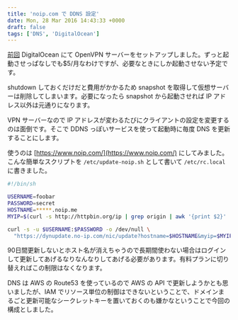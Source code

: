 ```yaml
---
title: 'noip.com で DDNS 設定'
date: Mon, 28 Mar 2016 14:43:33 +0000
draft: false
tags: ['DNS', 'DigitalOcean']
---
```


[前回](/2016/03/connect-to-private-network-on-digitalocean-using-openvpn/) DigitalOcean にて OpenVPN サーバーをセットアップしました。ずっと起動させっぱなしでも$5/月なわけですが、必要なときにしか起動させない予定です。

shutdown しておくだけだと費用がかかるため snapshot を取得して仮想サーバーは削除してしまいます。必要になったら snapshot から起動させれば IP アドレス以外は元通りになります。

VPN サーバーなので IP アドレスが変わるたびにクライアントの設定を変更するのは面倒です。そこで DDNS っぽいサービスを使って起動時に毎度 DNS を更新することにします。

使うのは [https://www.noip.com/](https://www.noip.com/) にしてみました。 こんな簡単なスクリプトを `/etc/update-noip.sh` として書いて `/etc/rc.local` に書きました。

```bash
#!/bin/sh

USERNAME=foobar
PASSWORD=secret
HOSTNAME=*****.noip.me
MYIP=$(curl -s http://httpbin.org/ip | grep origin | awk '{print $2}' | sed -e 's/"//g')

curl -s -u $USERNAME:$PASSWORD -o /dev/null \
  "https://dynupdate.no-ip.com/nic/update?hostname=$HOSTNAME&myip=$MYIP"
```

90日間更新しないとホスト名が消えちゃうので長期間使わない場合はログインして更新してあげるなりなんなりしてあげる必要があります。有料プランに切り替えればこの制限はなくなります。

DNS は AWS の Route53 を使っているので AWS の API で更新しようかとも思いましたが、IAM でリソース単位の制御はできないということで、ドメインまるごと更新可能なシークレットキーを置いておくのも嫌かなということで今回の構成としました。

